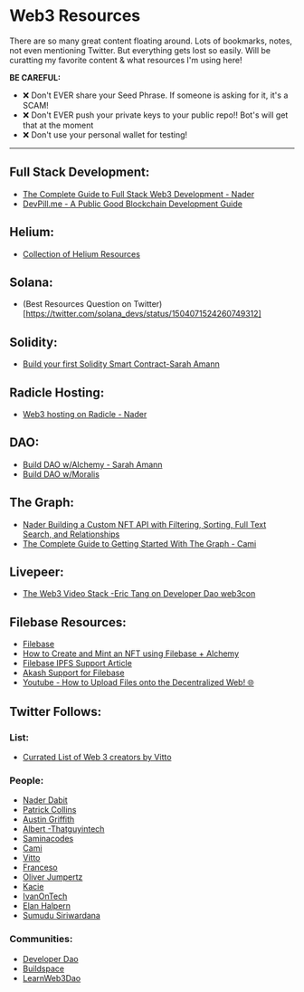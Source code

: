 # Web3 Resources

There are so many great content floating around. Lots of bookmarks, notes, not even mentioning Twitter. But everything gets lost so easily. 
Will be curatting my favorite content & what resources I'm using here! 

**BE CAREFUL:**
- ❌  Don't EVER share your Seed Phrase. If someone is asking for it, it's a SCAM!
- ❌  Don't EVER push your private keys to your public repo!! Bot's will get that at the moment
- ❌  Don't use your personal wallet for testing!

---

## Full Stack Development:
- [The Complete Guide to Full Stack Web3 Development - Nader](https://dev.to/dabit3/the-complete-guide-to-full-stack-web3-development-4g74)
- [DevPill.me - A Public Good Blockchain Development Guide](https://twitter.com/DCbuild3r/status/1500566649530990595) 

## Helium:
- [Collection of Helium Resources](https://github.com/edakturk14/web3-resources/blob/main/helium.md)

## Solana:
- (Best Resources Question on Twitter)[https://twitter.com/solana_devs/status/1504071524260749312]

## Solidity:
- [Build your first Solidity Smart Contract-Sarah Amann ](https://www.youtube.com/watch?v=ToW-ww5NgfY&ab_channel=SarahAmann)

## Radicle Hosting:
- [Web3 hosting on Radicle - Nader](https://www.youtube.com/watch?v=MhoRiH2podI&ab_channel=NaderDabit)

## DAO:
- [Build DAO w/Alchemy - Sarah Amann](https://www.youtube.com/watch?v=BK5ypcAFA8A&t=327s&ab_channel=SarahAmann)
- [Build DAO w/Moralis](https://www.youtube.com/watch?v=S-yBqLWEtGw&ab_channel=MoralisWeb3)

## The Graph:
- [Nader Building a Custom NFT API with Filtering, Sorting, Full Text Search, and Relationships](https://www.youtube.com/watch?v=VRK17Ai33Dw&ab_channel=NaderDabit)
- [The Complete Guide to Getting Started With The Graph - Cami](https://camiinthisthang.hashnode.dev/the-complete-guide-to-getting-started-with-the-graph)

## Livepeer:
- [The Web3 Video Stack -Eric Tang on Developer Dao web3con](https://www.youtube.com/watch?v=_gNQRlLhfzQ&ab_channel=DeveloperDAO)

## Filebase Resources:
- [Filebase](https://filebase.com/)
- [How to Create and Mint an NFT using Filebase + Alchemy](https://docs.filebase.com/knowledge-base/web3-resources/nfts/how-to-create-and-mint-an-nft-using-filebase-+-alchemy)
- [Filebase IPFS Support Article](https://filebase.com/blog/introducing-support-for-ipfs-backed-by-decentralized-storage/)
- [Akash Support for Filebase](https://akash.network/blog/akash-and-filebase-replace-s3-with-multi-cloud-dweb-providers)
- [Youtube - How to Upload Files onto the Decentralized Web! 🌐](https://www.youtube.com/watch?v=UKdZLMnKuaU&ab_channel=CodewithAniaKub%C3%B3w)

## Twitter Follows:
### List:
- [Currated List of Web 3 creators by Vitto](https://twitter.com/VittoStack/status/1501515926621106178)

### People:
- [Nader Dabit](https://twitter.com/dabit3)
- [Patrick Collins](https://twitter.com/PatrickAlphaC)
- [Austin Griffith](https://twitter.com/austingriffith)
- [Albert -Thatguyintech](https://twitter.com/thatguyintech)
- [Saminacodes](https://twitter.com/saminacodes)
- [Cami](https://twitter.com/camiinthisthang)
- [Vitto](https://twitter.com/VittoStack)
- [Franceso](https://twitter.com/FrancescoCiull4)
- [Oliver Jumpertz](https://twitter.com/oliverjumpertz)
- [Kacie](https://twitter.com/Haezurath)
- [IvanOnTech](https://twitter.com/IvanOnTech)
- [Elan Halpern](https://twitter.com/0xElan)
- [Sumudu Siriwardana](https://twitter.com/sumusiriwardana)

### Communities:
- [Developer Dao](https://twitter.com/developer_dao)
- [Buildspace](https://twitter.com/_buildspace)
- [LearnWeb3Dao](https://twitter.com/LearnWeb3DAO)


